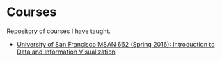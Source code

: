# Courses

Repository of courses I have taught.

* [University of San Francisco MSAN 662 (Spring 2016): Introduction to Data and Information Visualization](usf-datavis)